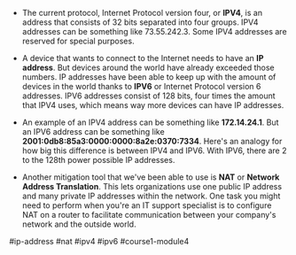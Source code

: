 - The current protocol, Internet Protocol version four, or **IPV4**, is an address that consists of 32 bits separated into four groups. IPV4 addresses can be something like 73.55.242.3. Some IPV4 addresses are reserved for special purposes.

-   A device that wants to connect to the Internet needs to have an **IP address**. But devices around the world have already exceeded those numbers. IP addresses have been able to keep up with the amount of devices in the world thanks to **IPV6** or Internet Protocol version 6 addresses. IPV6 addresses consist of 128 bits, four times the amount that IPV4 uses, which means way more devices can have IP addresses.
    
-   An example of an IPV4 address can be something like **172.14.24.1**. But an IPV6 address can be something like **2001:0db8:85a3:0000:0000:8a2e:0370:7334**. Here's an analogy for how big this difference is between IPV4 and IPV6. With IPV6, there are 2 to the 128th power possible IP addresses.
    
-   Another mitigation tool that we've been able to use is **NAT** or **Network Address Translation**. This lets organizations use one public IP address and many private IP addresses within the network. One task you might need to perform when you're an IT support specialist is to configure NAT on a router to facilitate communication between your company's network and the outside world.

#ip-address #nat #ipv4 #ipv6 #course1-module4 
